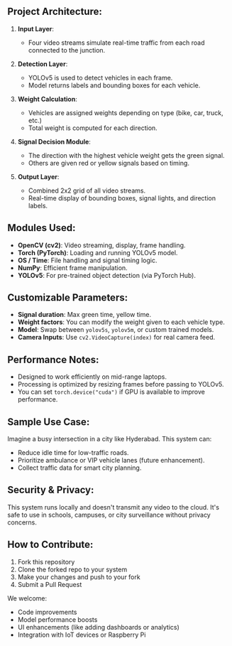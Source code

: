 Project Architecture: 
---------------------
1. **Input Layer**:
   - Four video streams simulate real-time traffic from each road connected to the junction.

2. **Detection Layer**:
   - YOLOv5 is used to detect vehicles in each frame.
   - Model returns labels and bounding boxes for each vehicle.

3. **Weight Calculation**:
   - Vehicles are assigned weights depending on type (bike, car, truck, etc.)
   - Total weight is computed for each direction.

4. **Signal Decision Module**:
   - The direction with the highest vehicle weight gets the green signal.
   - Others are given red or yellow signals based on timing.

5. **Output Layer**:
   - Combined 2x2 grid of all video streams.
   - Real-time display of bounding boxes, signal lights, and direction labels.

Modules Used:
-------------
- **OpenCV (cv2)**: Video streaming, display, frame handling.
- **Torch (PyTorch)**: Loading and running YOLOv5 model.
- **OS / Time**: File handling and signal timing logic.
- **NumPy**: Efficient frame manipulation.
- **YOLOv5**: For pre-trained object detection (via PyTorch Hub).

Customizable Parameters:
------------------------
- **Signal duration**: Max green time, yellow time.
- **Weight factors**: You can modify the weight given to each vehicle type.
- **Model**: Swap between `yolov5s`, `yolov5m`, or custom trained models.
- **Camera Inputs**: Use `cv2.VideoCapture(index)` for real camera feed.

Performance Notes:
------------------
- Designed to work efficiently on mid-range laptops.
- Processing is optimized by resizing frames before passing to YOLOv5.
- You can set `torch.device("cuda")` if GPU is available to improve performance.

Sample Use Case:
----------------
Imagine a busy intersection in a city like Hyderabad. This system can:
- Reduce idle time for low-traffic roads.
- Prioritize ambulance or VIP vehicle lanes (future enhancement).
- Collect traffic data for smart city planning.

Security & Privacy:
-------------------
This system runs locally and doesn't transmit any video to the cloud. It's safe to use in schools, campuses, or city surveillance without privacy concerns.

How to Contribute:
------------------
1. Fork this repository
2. Clone the forked repo to your system
3. Make your changes and push to your fork
4. Submit a Pull Request

We welcome:
- Code improvements
- Model performance boosts
- UI enhancements (like adding dashboards or analytics)
- Integration with IoT devices or Raspberry Pi


